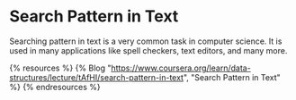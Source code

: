 # Search Pattern in Text

Searching pattern in text is a very common task in computer science. It is used in many applications like spell checkers, text editors, and many more.

{% resources %}
  {% Blog "https://www.coursera.org/learn/data-structures/lecture/tAfHI/search-pattern-in-text", "Search Pattern in Text" %}
{% endresources %}
